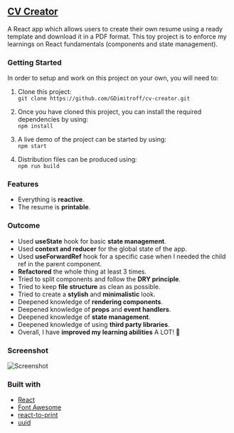 ## [CV Creator](https://cv-creator-3629d.web.app/)

A React app which allows users to create their own resume using a ready template and download it in a PDF format. This toy project is to enforce my learnings on React fundamentals (components and state management).

### Getting Started

In order to setup and work on this project on your own, you will need to:

1. Clone this project:  
   `git clone https://github.com/GDimitroff/cv-creator.git`

2. Once you have cloned this project, you can install the required dependencies by using:  
   `npm install`

3. A live demo of the project can be started by using:  
   `npm start`

4. Distribution files can be produced using:  
   `npm run build`

### Features

- Everything is **reactive**.
- The resume is **printable**.

### Outcome

- Used **useState** hook for basic **state management**.
- Used **context and reducer** for the global state of the app.
- Used **useForwardRef** hook for a specific case when I needed the child ref in the parent component.
- **Refactored** the whole thing at least 3 times.
- Tried to split components and follow the **DRY principle**.
- Tried to keep **file structure** as clean as possible.
- Tried to create a **stylish** and **minimalistic** look.
- Deepened knowledge of **rendering components**.
- Deepened knowledge of **props** and **event handlers**.
- Deepened knowledge of **state management**.
- Deepened knowledge of using **third party libraries**.
- Overall, I have **improved my learning abilities** A LOT! 🧠

### Screenshot

![Screenshot](https://i.imgur.com/nSmcsqH.png)

### Built with

- [React](https://reactjs.org/)
- [Font Awesome](https://fontawesome.com/)
- [react-to-print](https://www.npmjs.com/package/react-to-print)
- [uuid](https://www.npmjs.com/package/uuid)
